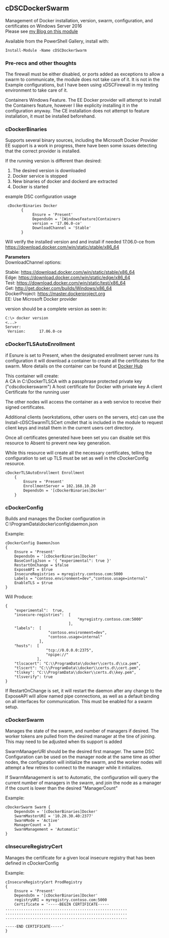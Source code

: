 ## cDSCDockerSwarm

Management of Docker installation, version, swarm, configuration, and certificates on Windows Server 2016    
Please see [my Blog on this module](http://www.pscripted.com/docker-dsc/)

Available from the PowerShell Gallery, install with:
```
Install-Module -Name cDSCDockerSwarm
```

### Pre-recs and other thoughts

The firewall must be either disabled, or ports added as exceptions to allow a swarm to communicate, the module does not take care of it. It is not in the Example configurations, but I have been using xDSCFirewall in my testing environment to take care of it. 

Containers Windows Feature. The EE Docker provider will attempt to install the Containers feature, however I like explicity installing it in the configuration anyway. The CE installation does not attempt to feature installation, it must be installed beforehand. 

### cDockerBinaries

Supports several binary sources, including the Microsoft Docker Provider  
EE support is a work in progress, there have been some issues detecting that the correct provider is installed.

If the running version is different than desired:  

1. The desired version is downloaded
2. Docker service is stopped
3. New binaries of docker and dockerd are extracted
4. Docker is started
 
example DSC configuration usage
```
 cDockerBinaries Docker
       {
            Ensure = 'Present'
            DependsOn = '[WindowsFeature]Containers
            version = '17.06.0-ce'
            DownloadChannel = 'Stable'
       }
```
Will verify the installed version and and install if needed 17.06.0-ce from https://download.docker.com/win/static/stable/x86_64

**Parameters**  
DownloadChannel options:

 Stable: https://download.docker.com/win/static/stable/x86_64  
 Edge: https://download.docker.com/win/static/edge/x86_64  
 Test: https://download.docker.com/win/static/test/x86_64  
 Get: http://get.docker.com/builds/Windows/x86_64  
 DockerProject: https://master.dockerproject.org  
 EE: Use Microsoft Docker provider

version should be a complete version as seen in:  
```
C:\> docker version  
<...>  
Server:  
 Version:      17.06.0-ce
```
### cDockerTLSAutoEnrollment

if Esnure is set to Present, when the designated enrollment server runs its configuration it will download a container to create all the certificates for the swarm. More details on the container can be found at [Docker Hub](https://hub.docker.com/r/pscripted/dsc-dockerswarm-tls/)

This container will create:    
 A CA in C:\DockerTLSCA with a passphrase protected private key ("cdscdockerswarm")
 A host certificate for Docker with private key
 A client Certificate for the running user

The other nodes will access the container as a web service to receive their signed certificates.

Additional clients (workstations, other users on the servers, etc) can use the Install-cDSCSwarmTLSCert cmdlet that is included in the module to request client keys and install them in the current users cert directory.

Once all certificates generated have been set you can disable set this resource to Absent to prevent new key generation.

While this resource will create all the necessary certificates, telling the configuration to set up TLS must be set as well in the cDockerConfig resource.

```
cDockerTLSAutoEnrollment Enrollment 
    {
        Ensure = 'Present'
        EnrollmentServer = 102.168.10.20
        DependsOn = '[cDockerBinaries]Docker'
    }
```
### cDockerConfig

Builds and manages the Docker configuration in C:\ProgramData\docker\config\daemon.json

Example:
```
cDockerConfig DaemonJson
{
    Ensure = 'Present'
    DependsOn = '[cDockerBinaries]Docker'
    BaseConfigJson = '{ "experimental": true }'  
    RestartOnChange = $false
    ExposeAPI = $true
    InsecureRegistries = myregistry.contoso.com:5000
    Labels = "contoso.environment=dev","contoso.usage=internal"
    EnableTLS = $true
}
```

Will Produce:
```
{
    "experimental":  true,
    "insecure-registries":  [
                                "myregistry.contoso.com:5000"
                            ],
    "labels":  [
                   "contoso.environment=dev",
                   "contoso.usage=internal"
               ],
    "hosts":  [
                  "tcp://0.0.0.0:2375",
                  "npipe://"
              ],
    "tlscacert": "C:\\ProgramData\\docker\\certs.d\\ca.pem",
    "tlscert": "C:\\ProgramData\\docker\\certs.d\\cert.pem",
    "tlskey": "C:\\ProgramData\\docker\\certs.d\\key.pem",
    "tlsverify": true
}
```
If RestartOnChange is set, it will restart the daemon after any change to the 
ExposeAPI will allow named pipe connections, as well as a default binding on all interfaces for communication. This must be enabled for a swarm setup.

### cDockerSwarm

Manages the state of the swarm, and number of managers if desired. The worker tokens are pulled from the desired manager at the tine of joining. This may need to be adjusted when tls support is added

SwarmManagerURI should be the desired first manager. The same DSC Configuration can be used on the manager node at the same time as other nodes, the configuration will initialize the swarm, and the worker nodes will attempt a few retries to connect to the manager while it initializes.

If SwarmManagement is set to Automatic, the configuration will query the current number of managers in the swarm, and join the node as a manager if the count is lower than the desired "ManagerCount"

Example:
```
cDockerSwarm Swarm {
    DependsOn = '[cDockerBinaries]Docker'
    SwarmMasterURI = '10.20.30.40:2377'
    SwarmMode = 'Active'
    ManagerCount = 3
    SwarmManagement = 'Automatic'
}
```

### cInsecureRegistryCert

Manages the certificate for a given local insecure registry that has been defined in cDockerConfig 

Example:
```
cInsecureRegistryCert ProdRegistry
{
    Ensure = 'Present'
    DependsOn = '[cDockerBinaries]Docker'
    registryURI = myregistry.contoso.com:5000
    Certificate = '-----BEGIN CERTIFICATE-----
......................................................
......................................................
......................................................

-----END CERTIFICATE-----'
}
```